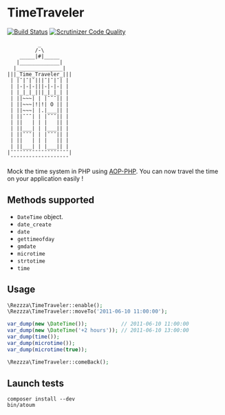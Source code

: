 TimeTraveler
===========

[![Build Status](https://secure.travis-ci.org/rezzza/TimeTraveler.png)](http://travis-ci.org/rezzza/TimeTraveler) [![Scrutinizer Code Quality](https://scrutinizer-ci.com/g/rezzza/TimeTraveler/badges/quality-score.png?b=master)](https://scrutinizer-ci.com/g/rezzza/TimeTraveler/?branch=master)

`````
          _
         /-\
    _____|#|_____
   |_____________|
  |_______________|
|||_Time_Traveler_|||
 | |¯|¯|¯|||¯|¯|¯| |
 | |-|-|-|||-|-|-| |
 | |_|_|_|||_|_|_| |
 | ||~~~| | |¯¯¯|| |
 | ||~~~|!|!| O || |
 | ||~~~| |.|___|| |
 | ||¯¯¯| | |¯¯¯|| |
 | ||   | | |   || |
 | ||___| | |___|| |
 | ||¯¯¯| | |¯¯¯|| |
 | ||   | | |   || |
 | ||___| | |___|| |
|¯¯¯¯¯¯¯¯¯¯¯¯¯¯¯¯¯¯¯|
 ¯¯¯¯¯¯¯¯¯¯¯¯¯¯¯¯¯¯¯
`````

Mock the time system in PHP using [AOP-PHP](https://github.com/AOP-PHP/AOP). You can now travel the time on your application easily !


Methods supported
-----------------

- `DateTime` object.
- `date_create`
- `date`
- `gettimeofday`
- `gmdate`
- `microtime`
- `strtotime`
- `time`

Usage
-----

```php
\Rezzza\TimeTraveler::enable();
\Rezzza\TimeTraveler::moveTo('2011-06-10 11:00:00');

var_dump(new \DateTime());           // 2011-06-10 11:00:00
var_dump(new \DateTime('+2 hours')); // 2011-06-10 13:00:00
var_dump(time());
var_dump(microtime());
var_dump(microtime(true));

\Rezzza\TimeTraveler::comeBack();
```


Launch tests
------------

```
composer install --dev
bin/atoum
```
